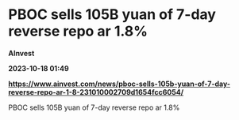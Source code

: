 # PBOC sells 105B yuan of 7-day reverse repo ar 1.8%
**AInvest**

**2023-10-18 01:49**

**https://www.ainvest.com/news/pboc-sells-105b-yuan-of-7-day-reverse-repo-ar-1-8-231010002709d1654fcc6054/**

PBOC sells 105B yuan of 7-day reverse repo ar 1.8%